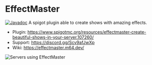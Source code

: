 # EffectMaster 
[![Javadoc](https://img.shields.io/badge/JavaDoc-Online-green)](https://M64DiamondStar.github.io/EffectMaster/javadoc/)
A spigot plugin able to create shows with amazing effects.

- Plugin: https://www.spigotmc.org/resources/effectmaster-create-beautiful-shows-in-your-server.107260/
- Support: https://discord.gg/Scv9afJwXp
- Wiki: https://effectmaster.m64.dev/

![Servers using EffectMaster](https://bstats.org/signatures/bukkit/EffectMaster.svg)

